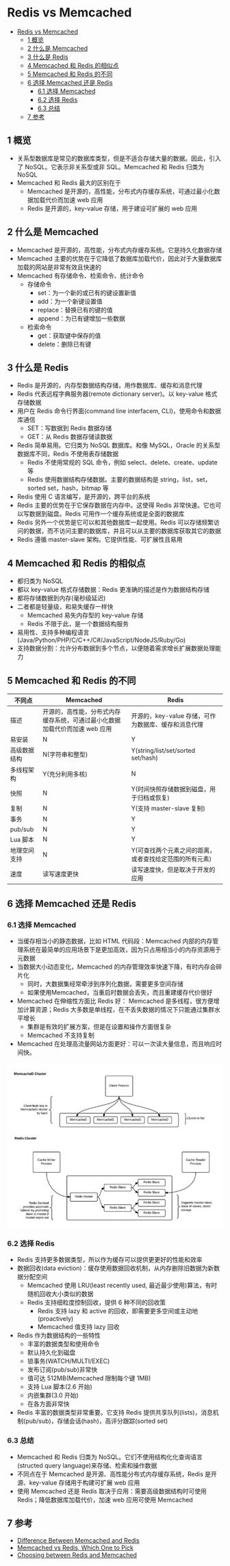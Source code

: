 # Redis vs Memcached

- [Redis vs Memcached](#redis-vs-memcached)
  - [1 概览](#1-%E6%A6%82%E8%A7%88)
  - [2 什么是 Memcached](#2-%E4%BB%80%E4%B9%88%E6%98%AF-memcached)
  - [3 什么是 Redis](#3-%E4%BB%80%E4%B9%88%E6%98%AF-redis)
  - [4 Memcached 和 Redis 的相似点](#4-memcached-%E5%92%8C-redis-%E7%9A%84%E7%9B%B8%E4%BC%BC%E7%82%B9)
  - [5 Memcached 和 Redis 的不同](#5-memcached-%E5%92%8C-redis-%E7%9A%84%E4%B8%8D%E5%90%8C)
  - [6 选择 Memcached 还是 Redis](#6-%E9%80%89%E6%8B%A9-memcached-%E8%BF%98%E6%98%AF-redis)
    - [6.1 选择 Memcached](#61-%E9%80%89%E6%8B%A9-memcached)
    - [6.2 选择 Redis](#62-%E9%80%89%E6%8B%A9-redis)
    - [6.3 总结](#63-%E6%80%BB%E7%BB%93)
  - [7 参考](#7-%E5%8F%82%E8%80%83)

## 1 概览

- 关系型数据库是常见的数据库类型，但是不适合存储大量的数据。因此，引入了 NoSQL。它表示非关系型或非 SQL。Memcached 和 Redis 归类为 NoSQL
- Memcached 和 Redis 最大的区别在于
  - Memcached 是开源的，高性能，分布式内存缓存系统，可通过最小化数据加载代价而加速 web 应用
  - Redis 是开源的，key-value 存储，用于建设可扩展的 web 应用

## 2 什么是 Memcached

- Memcached 是开源的，高性能，分布式内存缓存系统。它是持久化数据存储
- Memcached 主要的优势在于它降低了数据库加载代价，因此对于大量数据库加载的网站是非常有效且快速的
- Memcached 有存储命令、检索命令、统计命令
  - 存储命令
    - set：为一个新的或已有的键设置新值
    - add：为一个新键设置值
    - replace：替换已有的键的值
    - append：为已有键增加一些数据
  - 检索命令
    - get：获取键中保存的值
    - delete：删除已有键

## 3 什么是 Redis

- Redis 是开源的，内存型数据结构存储，用作数据库、缓存和消息代理
- Redis 代表远程字典服务器(remote dictionary server)。以 key-value 格式存储数据
- 用户在 Redis 命令行界面(command line interfacem, CLI)，使用命令和数据库通信
  - SET：写数据到 Redis 数据存储
  - GET：从 Redis 数据存储读数据
- Redis 简单易用。它归类为 NoSQL 数据库。和像 MySQL，Oracle 的关系型数据库不同，Redis 不使用表存储数据
  - Redis 不使用常规的 SQL 命令，例如 select、delete、create、update 等
  - Redis 使用数据结构存储数据。主要的数据结构是 string，list，set，sorted set，hash，bitmap 等
- Redis 使用 C 语言编写，是开源的，跨平台的系统
- Redis 主要的优势在于它保存数据在内存中。这使得 Redis 非常快速。它也可以写数据到磁盘。Redis 可用作一个缓存系统或是全面的数据库
- Redis 另外一个优势是它可以和其他数据库一起使用。Redis 可以存储频繁访问的数据，而不访问主要的数据库，并且可以从主要的数据库获取其它的数据
- Redis 遵循 master-slave 架构。它提供性能、可扩展性且易用

## 4 Memcached 和 Redis 的相似点

- 都归类为 NoSQL
- 都以 key-value 格式存储数据：Redis 更准确的描述是作为数据结构存储
- 都将存储数据到内存(毫秒级延迟)
- 二者都是轻量级，和易失缓存一样快
  - Memcached 易失内存型的 key-value 存储
  - Redis 不限于此，是一个数据结构服务
- 易用性、支持多种编程语言(Java/Python/PHP/C/C++/C#/JavaScript/NodeJS/Ruby/Go)
- 支持数据分割：允许分布数据到多个节点，以便随着需求增长扩展数据处理能力

## 5 Memcached 和 Redis 的不同

| 不同点 | Memcached | Redis |
| --- | --- | --- |
| 描述 | 开源的，高性能，分布式内存缓存系统，可通过最小化数据加载代价而加速 web 应用 | 开源的，key-value 存储，可作为数据库、缓存和消息代理 |
| 易安装 | N | Y |
| 高级数据结构 | N(字符串和整型) | Y(string/list/set/sorted set/hash) |
| 多线程架构 | Y(充分利用多核) | N |
| 快照 | N | Y(时间快照存储数据到磁盘，用于归档或恢复) |
| 复制 | N | Y(支持 master-slave 复制) |
| 事务 | N | Y |
| pub/sub | N | Y |
| Lua 脚本 | N | Y |
| 地理空间支持 | N | Y(可查找两个元素之间的距离，或者查找给定范围的所有元素) |
| 速度 | 读写速度更快 | 读写速度快，但是取决于开发的应用 |

## 6 选择 Memcached 还是 Redis

### 6.1 选择 Memcached

- 当缓存相当小的静态数据，比如 HTML 代码段：Memcached 内部的内存管理系统在最简单的应用场景下是更加高效，因为只占用相当小的内存资源用于元数据
- 当数据大小动态变化，Memcached 的内存管理效率快速下降，有时内存会碎片化
  - 同时，大数据集经常牵涉到序列化数据，需要更多空间存储
  - 如果使用Memcached，当重启时数据会丢失，而且重建缓存代价很好
- Memcached 在伸缩性方面比 Redis 好： Memcached 是多线程，很方便增加计算资源；Redis 大多数是单线程，在不丢失数据的情况下只能通过集群水平增长
  - 集群是有效的扩展方案，但是在设置和操作方面很复杂
  - Memcached 不支持复制
- Memcached 在处理高流量网站方面更好：可以一次读大量信息，而且响应时间快。

![Memcached 和 Redis 的集群](memcached_redis_cluster.jpg)

### 6.2 选择 Redis

- Redis 支持更多数据类型，所以作为缓存可以提供更更好的性能和效率
- 数据回收(data eviction)：缓存使用数据回收机制，从内存删除旧数据为新数据分配空间
  - Memcached 使用 LRU(least recently used, 最近最少使用)算法，有时随机回收大小类似的数据
  - Redis 支持细粒度控制回收，提供 6 种不同的回收策
    - Redis 支持 lazy 和 active 的回收，即需要更多空间或主动地(proactively)
    - Memcached 值支持 lazy 回收
- Redis 作为数据结构的一些特性
  - 丰富的数据类型和使用命令
  - 默认持久化到磁盘
  - 锁事务(WATCH/MULTI/EXEC)
  - 发布订阅(pub/sub)非常快
  - 值可达 512MB(Memcached 限制每个键 1MB)
  - 支持 Lua 脚本(2.6 开始)
  - 内嵌集群(3.0 开始)
  - 在各方面非常快
- Redis 丰富的数据类型非常重要。它支持 Redis 提供共享队列(lists)，消息机制(pub/sub)，存储会话(hash)，高评分跟踪(sorted set)

### 6.3 总结

- Memcached 和 Redis 归类为 NoSQL。它们不使用结构化化查询语言(structed query language)来存储、检索和操作数据
- 不同点在于 Memcached 是开源、高性能分布式内存缓存系统，Redis 是开源、key-value 存储用于构建可扩展 web 应用
- 使用 Memcached 还是 Redis 取决于应用：需要高级数据结构时可使用 Redis；降低数据库加载代价，加速 web 应用可使用 Memcached

## 7 参考

- [Difference Between Memcached and Redis](https://www.differencebetween.com/difference-between-memcached-and-vs-redis/)
- [Memcached vs Redis, Which One to Pick](https://www.linkedin.com/pulse/memcached-vs-redis-which-one-pick-ranjeet-vimal/)
- [Choosing between Redis and Memcached](https://aws.amazon.com/elasticache/redis-vs-memcached/)
